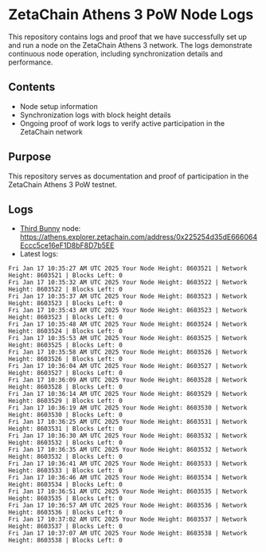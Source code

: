 # ZetaChain Athens 3 PoW Node Logs
This repository contains logs and proof that we have successfully set up and run a node on the ZetaChain Athens 3 network. The logs demonstrate continuous node operation, including synchronization details and performance.

## Contents
- Node setup information
- Synchronization logs with block height details
- Ongoing proof of work logs to verify active participation in the ZetaChain network

## Purpose
This repository serves as documentation and proof of participation in the ZetaChain Athens 3 PoW testnet.

## Logs

- [Third Bunny](https://thirdbunny.xyz/) node: https://athens.explorer.zetachain.com/address/0x225254d35dE666064Eccc5ce16eF1D8bF8D7b5EE
- Latest logs:
```
Fri Jan 17 10:35:27 AM UTC 2025 Your Node Height: 8603521 | Network Height: 8603521 | Blocks Left: 0
Fri Jan 17 10:35:32 AM UTC 2025 Your Node Height: 8603522 | Network Height: 8603522 | Blocks Left: 0
Fri Jan 17 10:35:37 AM UTC 2025 Your Node Height: 8603523 | Network Height: 8603523 | Blocks Left: 0
Fri Jan 17 10:35:43 AM UTC 2025 Your Node Height: 8603523 | Network Height: 8603523 | Blocks Left: 0
Fri Jan 17 10:35:48 AM UTC 2025 Your Node Height: 8603524 | Network Height: 8603524 | Blocks Left: 0
Fri Jan 17 10:35:53 AM UTC 2025 Your Node Height: 8603525 | Network Height: 8603525 | Blocks Left: 0
Fri Jan 17 10:35:58 AM UTC 2025 Your Node Height: 8603526 | Network Height: 8603526 | Blocks Left: 0
Fri Jan 17 10:36:04 AM UTC 2025 Your Node Height: 8603527 | Network Height: 8603527 | Blocks Left: 0
Fri Jan 17 10:36:09 AM UTC 2025 Your Node Height: 8603528 | Network Height: 8603528 | Blocks Left: 0
Fri Jan 17 10:36:14 AM UTC 2025 Your Node Height: 8603529 | Network Height: 8603529 | Blocks Left: 0
Fri Jan 17 10:36:19 AM UTC 2025 Your Node Height: 8603530 | Network Height: 8603530 | Blocks Left: 0
Fri Jan 17 10:36:25 AM UTC 2025 Your Node Height: 8603531 | Network Height: 8603531 | Blocks Left: 0
Fri Jan 17 10:36:30 AM UTC 2025 Your Node Height: 8603532 | Network Height: 8603532 | Blocks Left: 0
Fri Jan 17 10:36:35 AM UTC 2025 Your Node Height: 8603532 | Network Height: 8603532 | Blocks Left: 0
Fri Jan 17 10:36:41 AM UTC 2025 Your Node Height: 8603533 | Network Height: 8603533 | Blocks Left: 0
Fri Jan 17 10:36:46 AM UTC 2025 Your Node Height: 8603534 | Network Height: 8603534 | Blocks Left: 0
Fri Jan 17 10:36:51 AM UTC 2025 Your Node Height: 8603535 | Network Height: 8603535 | Blocks Left: 0
Fri Jan 17 10:36:57 AM UTC 2025 Your Node Height: 8603536 | Network Height: 8603536 | Blocks Left: 0
Fri Jan 17 10:37:02 AM UTC 2025 Your Node Height: 8603537 | Network Height: 8603537 | Blocks Left: 0
Fri Jan 17 10:37:07 AM UTC 2025 Your Node Height: 8603538 | Network Height: 8603538 | Blocks Left: 0
```
